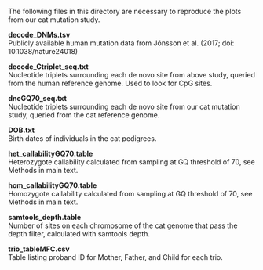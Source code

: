 The following files in this directory are necessary to reproduce the plots from our cat mutation study.

**decode_DNMs.tsv**\
Publicly available human mutation data from Jónsson et al. (2017; doi: 10.1038/nature24018)

**decode_Ctriplet_seq.txt**\
Nucleotide triplets surrounding each de novo site from above study, queried from the human reference genome. Used to look for CpG sites.

**dncGQ70_seq.txt**\
Nucleotide triplets surrounding each de novo site from our cat mutation study, queried from the cat reference genome.

**DOB.txt**\
Birth dates of individuals in the cat pedigrees.

**het_callabilityGQ70.table**\
Heterozygote callability calculated from sampling at GQ threshold of 70, see Methods in main text.

**hom_callabilityGQ70.table**\
Homozygote callability calculated from sampling at GQ threshold of 70, see Methods in main text.

**samtools_depth.table**\
Number of sites on each chromosome of the cat genome that pass the depth filter, calculated with samtools depth.

**trio_tableMFC.csv**\
Table listing proband ID for Mother, Father, and Child for each trio.
